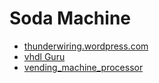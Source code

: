 # Soda Machine

- [thunderwiring.wordpress.com](https://thunderwiring.wordpress.com/fsm-vending-machine-in-vhdl/)
- [vhdl Guru](https://vhdlguru.blogspot.com/2011/07/simple-vending-machine-using-state.html)
- [vending_machine_processor](https://github.com/MohammadNiknam17/vending_machine_processor)

